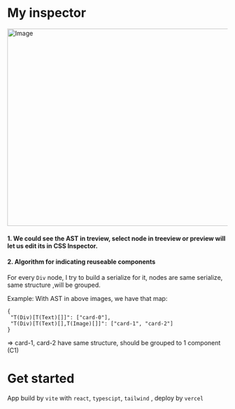 # My inspector
<img width="600" height="450" alt="Image" src="https://github.com/user-attachments/assets/38411527-6002-4803-a1ca-9a81fcbb5c4e" />

#### 1. We could see the AST in treview, select node in treeview or preview will let us edit its in CSS Inspector.
#### 2. Algorithm for indicating reuseable components
 For every `Div` node, I try to build a serialize for it, nodes are same serialize, same structure ,will be grouped.

 Example: With AST in above images, we have that map:
 ```code
{
  "T(Div)[T(Text)[]]": ["card-0"],
  "T(Div)[T(Text)[],T(Image)[]]": ["card-1", "card-2"]
}
```
=> card-1, card-2 have same structure, should be grouped to 1 component (C1)

# Get started
App build by  `vite`  with `react`, `typescipt`, `tailwind` , deploy by `vercel`
